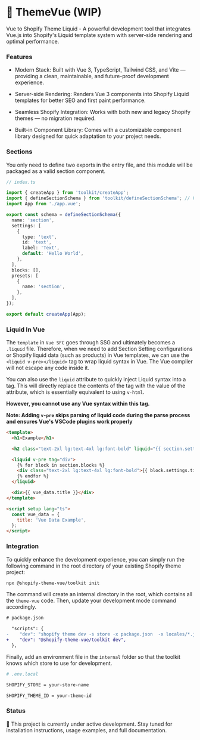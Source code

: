 # 🧪 ThemeVue (WIP)

Vue to Shopify Theme Liquid - A powerful development tool that integrates Vue.js into Shopify's Liquid template system
with server-side rendering and optimal performance.

### Features

- Modern Stack: Built with Vue 3, TypeScript, Tailwind CSS, and Vite — providing a clean, maintainable, and future-proof
  development experience.

- Server-side Rendering: Renders Vue 3 components into Shopify Liquid templates for better SEO and first paint
  performance.

- Seamless Shopify Integration: Works with both new and legacy Shopify themes — no migration required.

- Built-in Component Library: Comes with a customizable component library designed for quick adaptation to your project
  needs.


### Sections

You only need to define two exports in the entry file, and this module will be packaged as a valid section component.

```ts
// index.ts

import { createApp } from 'toolkit/createApp';
import { defineSectionSchema } from 'toolkit/defineSectionSchema'; // For better type inference
import App from './app.vue';

export const schema = defineSectionSchema({
  name: 'section',
  settings: [
    {
      type: 'text',
      id: 'text',
      label: 'Text',
      default: 'Hello World',
    },
  ],
  blocks: [],
  presets: [
    {
      name: 'section',
    },
  ],
});

export default createApp(App);
```

### Liquid In Vue

The `template` in `Vue SFC` goes through SSG and ultimately becomes a `.liquid` file. Therefore, when we need to add
Section Setting configurations or Shopify liquid data (such as products) in Vue templates, we can use the
`<liquid v-pre></liquid>` tag to wrap liquid syntax in Vue. The Vue compiler will not escape any code inside it.

You can also use the `liquid` attribute to quickly inject Liquid syntax into a tag. This will directly replace the
contents of the tag with the value of the attribute, which is essentially equivalent to using `v-html`.

**However, you cannot use any Vue syntax within this tag.**

**Note: Adding `v-pre` skips parsing of liquid code during the parse process and ensures Vue's VSCode plugins work
properly**

```html
<template>
  <h1>Example</h1>

  <h2 class="text-2xl lg:text-4xl lg:font-bold" liquid="{{ section.settings.title | upcase }}"></h2>

  <liquid v-pre tag="div">
    {% for block in section.blocks %}
    <div class="text-2xl lg:text-4xl lg:font-bold">{{ block.settings.title | upcase | append: 'test' }}</div>
    {% endfor %}
  </liquid>

  <div>{{ vue_data.title }}</div>
</template>

<script setup lang="ts">
  const vue_data = {
    title: 'Vue Data Example',
  };
</script>
```

### Integration

To quickly enhance the development experience, you can simply run the following command in the root directory of your existing Shopify theme project:
```bash
npx @shopify-theme-vue/toolkit init
```
The command will create an internal directory in the root, which contains all the `theme-vue` code. Then, update your development mode command accordingly.

```diff
# package.json

  "scripts": {
-    "dev": "shopify theme dev -s store -x package.json  -x locales/*.json --live-reload full-page --theme-editor-sync",
+    "dev": "@shopify-theme-vue/toolkit dev",
  },
```

Finally, add an environment file in the `internal` folder so that the toolkit knows which store to use for development.

```bash
# .env.local

SHOPIFY_STORE = your-store-name

SHOPIFY_THEME_ID = your-theme-id
```
### Status

🚧 This project is currently under active development. Stay tuned for installation instructions, usage examples, and
full documentation.
